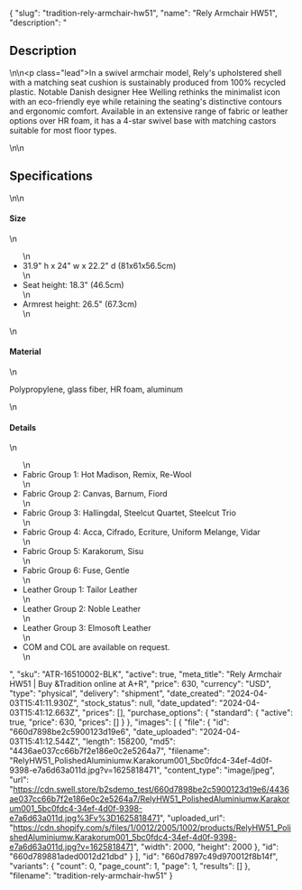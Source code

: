 {
  "slug": "tradition-rely-armchair-hw51",
  "name": "Rely Armchair HW51",
  "description": "<h2>Description</h2>\n<!-- split -->\n<p class=\"lead\">In a swivel armchair model, Rely's upholstered shell with a matching seat cushion is sustainably produced from 100% recycled plastic. Notable Danish designer Hee Welling rethinks the minimalist icon with an eco-friendly eye while retaining the seating's distinctive contours and ergonomic comfort. Available in an extensive range of fabric or leather options over HR foam, it has a 4-star swivel base with matching castors suitable for most floor types. </p>\n<!-- split -->\n<h2>Specifications</h2>\n<!-- split -->\n<h4>Size</h4>\n<ul>\n<li>31.9\" h x 24\" w x 22.2\" d (81x61x56.5cm)</li>\n<li>Seat height: 18.3\" (46.5cm)</li>\n<li>Armrest height: 26.5\" (67.3cm)</li>\n</ul>\n<h4>Material</h4>\n<p>Polypropylene, glass fiber, HR foam, aluminum</p>\n<h4>Details</h4>\n<ul>\n<li>Fabric Group 1: Hot Madison, Remix, Re-Wool</li>\n<li>Fabric Group 2: Canvas, Barnum, Fiord</li>\n<li>Fabric Group 3: Hallingdal, Steelcut Quartet, Steelcut Trio</li>\n<li>Fabric Group 4: Acca, Cifrado, Ecriture, Uniform Melange, Vidar</li>\n<li>Fabric Group 5: Karakorum, Sisu</li>\n<li>Fabric Group 6: Fuse, Gentle</li>\n<li>Leather Group 1: Tailor Leather</li>\n<li>Leather Group 2: Noble Leather</li>\n<li>Leather Group 3: Elmosoft Leather</li>\n<li>COM and COL are available on request.</li>\n</ul>",
  "sku": "ATR-16510002-BLK",
  "active": true,
  "meta_title": "Rely Armchair HW51 | Buy &Tradition online at A+R",
  "price": 630,
  "currency": "USD",
  "type": "physical",
  "delivery": "shipment",
  "date_created": "2024-04-03T15:41:11.930Z",
  "stock_status": null,
  "date_updated": "2024-04-03T15:41:12.663Z",
  "prices": [],
  "purchase_options": {
    "standard": {
      "active": true,
      "price": 630,
      "prices": []
    }
  },
  "images": [
    {
      "file": {
        "id": "660d7898be2c5900123d19e6",
        "date_uploaded": "2024-04-03T15:41:12.544Z",
        "length": 158200,
        "md5": "4436ae037cc66b7f2e186e0c2e5264a7",
        "filename": "RelyHW51_PolishedAluminiumw.Karakorum001_5bc0fdc4-34ef-4d0f-9398-e7a6d63a011d.jpg?v=1625818471",
        "content_type": "image/jpeg",
        "url": "https://cdn.swell.store/b2sdemo_test/660d7898be2c5900123d19e6/4436ae037cc66b7f2e186e0c2e5264a7/RelyHW51_PolishedAluminiumw.Karakorum001_5bc0fdc4-34ef-4d0f-9398-e7a6d63a011d.jpg%3Fv%3D1625818471",
        "uploaded_url": "https://cdn.shopify.com/s/files/1/0012/2005/1002/products/RelyHW51_PolishedAluminiumw.Karakorum001_5bc0fdc4-34ef-4d0f-9398-e7a6d63a011d.jpg?v=1625818471",
        "width": 2000,
        "height": 2000
      },
      "id": "660d789881aded0012d21dbd"
    }
  ],
  "id": "660d7897c49d970012f8b14f",
  "variants": {
    "count": 0,
    "page_count": 1,
    "page": 1,
    "results": []
  },
  "filename": "tradition-rely-armchair-hw51"
}